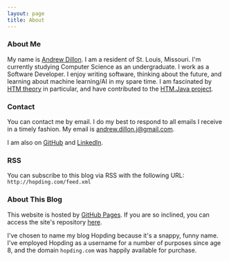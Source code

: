 ```yaml
---
layout: page
title: About
---
```


### About Me
My name is [Andrew Dillon](https://andrewjdillon.com). I am a resident of St. Louis, Missouri. I'm currently studying Computer Science as an undergraduate. I work as a Software Developer. I enjoy writing software, thinking about the future, and learning about machine learning/AI in my spare time. I am fascinated by [HTM theory](https://en.wikipedia.org/wiki/Hierarchical_temporal_memory) in particular, and have contributed to the [HTM.Java project](https://github.com/numenta/htm.java/blob/master/README.md).

### Contact

You can contact me by email. I do my best to respond to all emails I receive in a timely fashion.
My email is andrew.dillon.j@gmail.com.

I am also on [GitHub](https://github.com/Hopding) and [LinkedIn](https://www.linkedin.com/in/andrew-dillon-64b539119?trk=nav_responsive_tab_profile_pic).

### RSS

You can subscribe to this blog via RSS with the following URL:
`http://hopding.com/feed.xml`

### About This Blog

This website is hosted by [GitHub Pages](https://pages.github.com/). If you are so
inclined, you can access the site's repository [here](https://github.com/Hopding/Hopding.github.io).

I've chosen to name my blog Hopding because it's a snappy, funny name. I've employed Hopding as a
username for a number of purposes since age 8, and the domain `hopding.com` was happily available for purchase.
